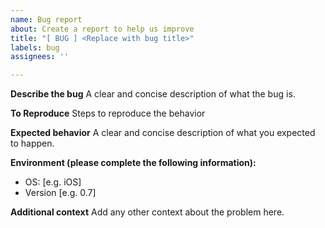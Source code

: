 ```yaml
---
name: Bug report
about: Create a report to help us improve
title: "[ BUG ] <Replace with bug title>"
labels: bug
assignees: ''

---
```


**Describe the bug**
A clear and concise description of what the bug is.

**To Reproduce**
Steps to reproduce the behavior

**Expected behavior**
A clear and concise description of what you expected to happen.

**Environment (please complete the following information):**
 - OS: [e.g. iOS]
 - Version [e.g. 0.7]

**Additional context**
Add any other context about the problem here.

